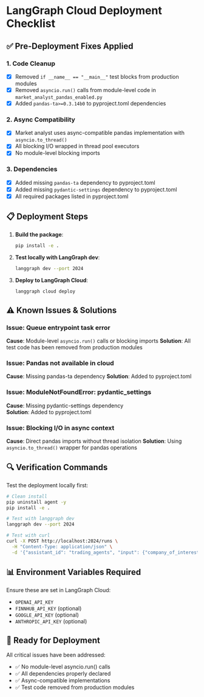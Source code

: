 # LangGraph Cloud Deployment Checklist

## ✅ Pre-Deployment Fixes Applied

### 1. Code Cleanup
- [x] Removed `if __name__ == "__main__"` test blocks from production modules
- [x] Removed `asyncio.run()` calls from module-level code in `market_analyst_pandas_enabled.py`
- [x] Added `pandas-ta>=0.3.14b0` to pyproject.toml dependencies

### 2. Async Compatibility
- [x] Market analyst uses async-compatible pandas implementation with `asyncio.to_thread()`
- [x] All blocking I/O wrapped in thread pool executors
- [x] No module-level blocking imports

### 3. Dependencies
- [x] Added missing `pandas-ta` dependency to pyproject.toml
- [x] Added missing `pydantic-settings` dependency to pyproject.toml
- [x] All required packages listed in pyproject.toml

## 📋 Deployment Steps

1. **Build the package**:
   ```bash
   pip install -e .
   ```

2. **Test locally with LangGraph dev**:
   ```bash
   langgraph dev --port 2024
   ```

3. **Deploy to LangGraph Cloud**:
   ```bash
   langgraph cloud deploy
   ```

## ⚠️ Known Issues & Solutions

### Issue: Queue entrypoint task error
**Cause**: Module-level `asyncio.run()` calls or blocking imports
**Solution**: All test code has been removed from production modules

### Issue: Pandas not available in cloud
**Cause**: Missing pandas-ta dependency
**Solution**: Added to pyproject.toml

### Issue: ModuleNotFoundError: pydantic_settings
**Cause**: Missing pydantic-settings dependency  
**Solution**: Added to pyproject.toml

### Issue: Blocking I/O in async context
**Cause**: Direct pandas imports without thread isolation
**Solution**: Using `asyncio.to_thread()` wrapper for pandas operations

## 🔍 Verification Commands

Test the deployment locally first:
```bash
# Clean install
pip uninstall agent -y
pip install -e .

# Test with langgraph dev
langgraph dev --port 2024

# Test with curl
curl -X POST http://localhost:2024/runs \
  -H "Content-Type: application/json" \
  -d '{"assistant_id": "trading_agents", "input": {"company_of_interest": "NVDA", "trade_date": "2025-08-14"}}'
```

## 📊 Environment Variables Required

Ensure these are set in LangGraph Cloud:
- `OPENAI_API_KEY`
- `FINNHUB_API_KEY` (optional)
- `GOOGLE_API_KEY` (optional)
- `ANTHROPIC_API_KEY` (optional)

## 🚀 Ready for Deployment

All critical issues have been addressed:
- ✅ No module-level asyncio.run() calls
- ✅ All dependencies properly declared
- ✅ Async-compatible implementations
- ✅ Test code removed from production modules